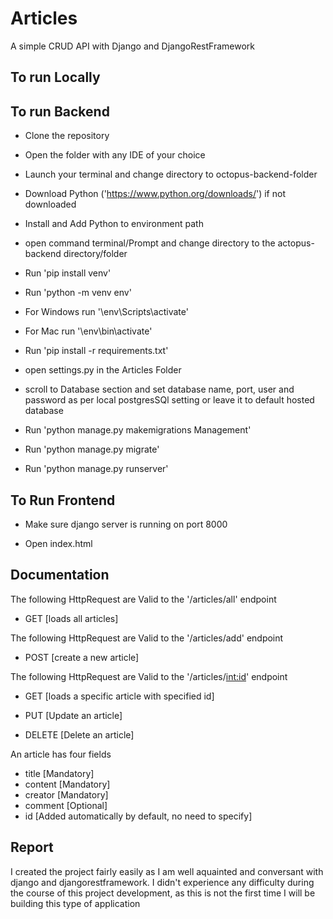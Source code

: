 # Articles

A simple CRUD API with Django and DjangoRestFramework

## To run Locally

## To run Backend

- Clone the repository

- Open the folder with any IDE of your choice

- Launch your terminal and change directory to octopus-backend-folder

- Download Python ('<https://www.python.org/downloads/>') if not downloaded

- Install and Add Python to environment path

- open command terminal/Prompt and change directory to the actopus-backend directory/folder

- Run 'pip install venv'

- Run 'python -m venv env'

- For Windows run '\env\Scripts\activate'

- For Mac run '\env\bin\activate'

- Run 'pip install -r requirements.txt'

- open settings.py in the Articles Folder

- scroll to Database section and set database name, port, user and password as per local postgresSQl setting or leave it to default hosted database

- Run 'python manage.py makemigrations Management'

- Run 'python manage.py migrate'

- Run 'python manage.py runserver'

## To Run Frontend

- Make sure django server is running on port 8000

- Open index.html

## Documentation

The following HttpRequest are Valid to the '/articles/all' endpoint

- GET [loads all articles]

The following HttpRequest are Valid to the '/articles/add' endpoint

- POST [create a new article]

The following HttpRequest are Valid to the '/articles/<int:id>' endpoint

- GET [loads a specific article with specified id]

- PUT [Update an article]

- DELETE [Delete an article]

An article has four fields

- title [Mandatory]
- content [Mandatory]
- creator [Mandatory]
- comment [Optional]
- id [Added automatically by default, no need to specify]

## Report

I created the project fairly easily as I am well aquainted and conversant with django and djangorestframework. I didn't experience any difficulty during the course of this project development, as this is not the first time I will be building this type of application
